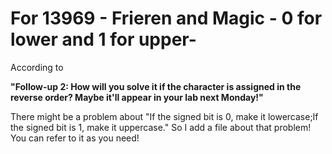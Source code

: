 # For 13969 - Frieren and Magic - 0 for lower and 1 for upper-

According to 

**"Follow-up 2: How will you solve it if the character is assigned in the reverse order? Maybe it'll appear in your lab next Monday!"**

There might be a problem about "If the signed bit is 0, make it lowercase;If the signed bit is 1, make it uppercase."
So I add a file about that problem!
You can refer to it as you need!
